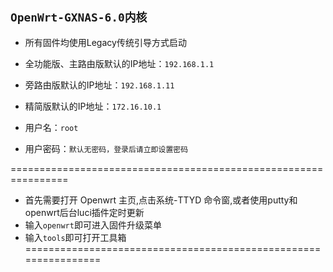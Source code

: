 ## `OpenWrt-GXNAS-6.0内核`

- 所有固件均使用Legacy传统引导方式启动
- 全功能版、主路由版默认的IP地址：`192.168.1.1`
- 旁路由版默认的IP地址：`192.168.1.11`
- 精简版默认的IP地址：`172.16.10.1`

- 用户名：`root`
- 用户密码：`默认无密码，登录后请立即设置密码`
 
================================================================
- 首先需要打开 Openwrt 主页,点击系统-TTYD 命令窗,或者使用putty和openwrt后台luci插件定时更新 
- 输入`openwrt`即可进入固件升级菜单                            
- 输入`tools`即可打开工具箱
================================================================

